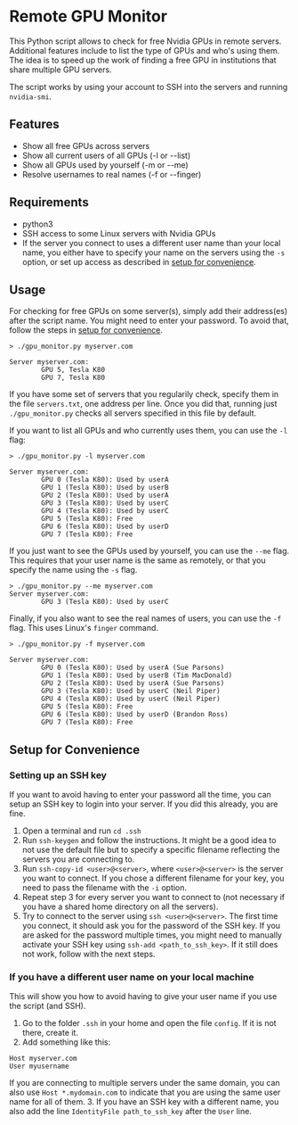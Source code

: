 # Remote GPU Monitor

This Python script allows to check for free Nvidia GPUs in remote servers.
Additional features include to list the type of GPUs and who's using them.
The idea is to speed up the work of finding a free GPU in institutions that share multiple GPU servers.

The script works by using your account to SSH into the servers and running `nvidia-smi`. 

## Features

- Show all free GPUs across servers
- Show all current users of all GPUs (-l or --list)
- Show all GPUs used by yourself (-m or --me)
- Resolve usernames to real names (-f or --finger)

## Requirements

- python3
- SSH access to some Linux servers with Nvidia GPUs
- If the server you connect to uses a different user name than your local name, you either have to specify your name on the servers using the `-s` option, or set up access as described in [setup for convenience](#setup-for-convenience).

## Usage

For checking for free GPUs on some server(s), simply add their address(es) after the script name.
You might need to enter your password. To avoid that, follow the steps in [setup for convenience](#setup-for-convenience).

```
> ./gpu_monitor.py myserver.com

Server myserver.com:
        GPU 5, Tesla K80
        GPU 7, Tesla K80
```

If you have some set of servers that you regularily check, specify them in the file `servers.txt`, one address per line.
Once you did that, running just `./gpu_monitor.py` checks all servers specified in this file by default.

If you want to list all GPUs and who currently uses them, you can use the `-l` flag:
```
> ./gpu_monitor.py -l myserver.com

Server myserver.com:
        GPU 0 (Tesla K80): Used by userA
        GPU 1 (Tesla K80): Used by userB
        GPU 2 (Tesla K80): Used by userA
        GPU 3 (Tesla K80): Used by userC
        GPU 4 (Tesla K80): Used by userC
        GPU 5 (Tesla K80): Free
        GPU 6 (Tesla K80): Used by userD
        GPU 7 (Tesla K80): Free
```

If you just want to see the GPUs used by yourself, you can use the `--me` flag.
This requires that your user name is the same as remotely, or that you specify the name using the `-s` flag.
```
> ./gpu_monitor.py --me myserver.com
Server myserver.com:
        GPU 3 (Tesla K80): Used by userC
```

Finally, if you also want to see the real names of users, you can use the `-f` flag.
This uses Linux's `finger` command.
```
> ./gpu_monitor.py -f myserver.com

Server myserver.com:
        GPU 0 (Tesla K80): Used by userA (Sue Parsons)
        GPU 1 (Tesla K80): Used by userB (Tim MacDonald)
        GPU 2 (Tesla K80): Used by userA (Sue Parsons)
        GPU 3 (Tesla K80): Used by userC (Neil Piper)
        GPU 4 (Tesla K80): Used by userC (Neil Piper)
        GPU 5 (Tesla K80): Free
        GPU 6 (Tesla K80): Used by userD (Brandon Ross)
        GPU 7 (Tesla K80): Free
```

## Setup for Convenience

### Setting up an SSH key
If you want to avoid having to enter your password all the time, you can setup an SSH key to login into your server.
If you did this already, you are fine.

1. Open a terminal and run `cd .ssh`
2. Run `ssh-keygen` and follow the instructions.
It might be a good idea to not use the default file but to specify a specific filename reflecting the servers you are connecting to.
3. Run `ssh-copy-id <user>@<server>`, where `<user>@<server>` is the server you want to connect. If you chose a different filename for your key, you need to pass the filename with the `-i` option.
4. Repeat step 3 for every server you want to connect to (not necessary if you have a shared home directory on all the servers).
5. Try to connect to the server using `ssh <user>@<server>`.
The first time you connect, it should ask you for the password of the SSH key.
If you are asked for the password multiple times, you might need to manually activate your SSH key using `ssh-add <path_to_ssh_key>`.
If it still does not work, follow with the next steps.

### If you have a different user name on your local machine

This will show you how to avoid having to give your user name if you use the script (and SSH).

1. Go to the folder `.ssh` in your home and open the file `config`.
If it is not there, create it.
2. Add something like this:
```
Host myserver.com
User myusername
```
If you are connecting to multiple servers under the same domain, you can also use `Host *.mydomain.com` to indicate that you are using the same user name for all of them.
3. If you have an SSH key with a different name, you also add the line `IdentityFile path_to_ssh_key` after the `User` line.

